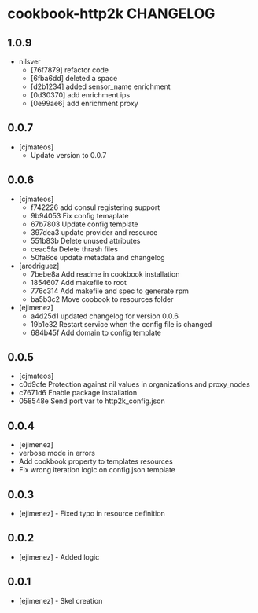 cookbook-http2k CHANGELOG
===============

## 1.0.9

  - nilsver
    - [76f7879] refactor code
    - [6fba6dd] deleted a space
    - [d2b1234] added sensor_name enrichment
    - [0d30370] add enrichment ips
    - [0e99ae6] add enrichment proxy

0.0.7
-----
- [cjmateos]
  - Update version to 0.0.7

0.0.6
-----
- [cjmateos]
  - f742226 add consul registering support
  - 9b94053 Fix config temaplate
  - 67b7803 Update config template
  - 397dea3 update provider and resource
  - 551b83b Delete unused attributes
  - ceac5fa Delete thrash files
  - 50fa6ce update metadata and changelog
- [arodriguez]
  - 7bebe8a Add readme in cookbook installation
  - 1854607 Add makefile to root
  - 776c314 Add makefile and spec to generate rpm
  - ba5b3c2 Move coobook to resources folder
- [ejimenez]
  - a4d25d1 updated changelog for version 0.0.6
  - 19b1e32 Restart service when the config file is changed
  - 684b45f Add domain to config template

0.0.5
-----
- [cjmateos]
 - c0d9cfe Protection against nil values in organizations and proxy_nodes
 - c7671d6 Enable package installation
 - 058548e Send port var to http2k_config.json

0.0.4
-----
- [ejimenez]
 - verbose mode in errors
 - Add cookbook property to templates resources
 - Fix wrong iteration logic on config.json template

0.0.3
-----
- [ejimenez] - Fixed typo in resource definition

0.0.2
-----
- [ejimenez] - Added logic

0.0.1
-----
- [ejimenez] - Skel creation
